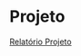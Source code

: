 # Projeto
[Relatório Projeto](https://docs.google.com/document/d/1iGDeC0B4t4xDzLFN5C8Q4Nkwl3X5Gh6lqK5Saoa0RXk/edit?usp=sharing)
